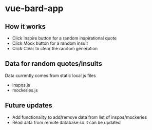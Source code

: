 # vue-bard-app

## How it works
* Click Inspire button for a random inspirational quote
* Click Mock button for a random insult
* Click Clear to clear the random generation

## Data for random quotes/insults
Data currently comes from static local js files
* inspos.js
* mockeries.js

## Future updates
* Add functionality to add/remove data from list of inspos/mockeries
* Read data from remote database so it can be updated

